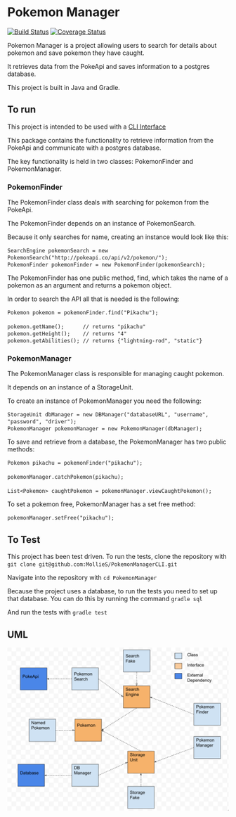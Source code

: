 # Pokemon Manager

[![Build Status](https://travis-ci.org/MollieS/PokemonManager.svg?branch=master)](https://travis-ci.org/MollieS/PokemonManager) [![Coverage Status](https://coveralls.io/repos/github/MollieS/PokemonManager/badge.svg?branch=search)](https://coveralls.io/github/MollieS/PokemonManager?branch=search)


Pokemon Manager is a project allowing users to search for details about pokemon and save pokemon they have caught.

It retrieves data from the PokeApi and saves information to a postgres database.

This project is built in Java and Gradle.

## To run

This project is intended to be used with a [CLI Interface](https://github.com/MollieS/PokemonManagerCLI)

This package contains the functionality to retrieve information from the PokeApi and communicate with a postgres database.

The key functionality is held in two classes: PokemonFinder and PokemonManager.

### PokemonFinder

The PokemonFinder class deals with searching for pokemon from the PokeApi.

The PokemonFinder depends on an instance of PokemonSearch.

Because it only searches for name, creating an instance would look like this:

```
SearchEngine pokemonSearch = new PokemonSearch("http://pokeapi.co/api/v2/pokemon/");
PokemonFinder pokemonFinder = new PokemonFinder(pokemonSearch);
```

The PokemonFinder has one public method, find, which takes the name of a pokemon as an argument and returns a pokemon object.

In order to search the API all that is needed is the following:

```
Pokemon pokemon = pokemonFinder.find("Pikachu");

pokemon.getName();      // returns "pikachu"
pokemon.getHeight();    // returns "4"
pokemon.getAbilities(); // returns {"lightning-rod", "static"}

```

### PokemonManager

The PokemonManager class is responsible for managing caught pokemon.  

It depends on an instance of a StorageUnit.

To create an instance of PokemonManager you need the following:

```
StorageUnit dbManager = new DBManager("databaseURL", "username", "password", "driver");
PokemonManager pokemonManager = new PokemonManager(dbManager);
```

To save and retrieve from a database, the PokemonManager has two public methods:

```
Pokemon pikachu = pokemonFinder("pikachu");

pokemonManager.catchPokemon(pikachu);

List<Pokemon> caughtPokemon = pokemonManager.viewCaughtPokemon();
```

To set a pokemon free, PokemonManager has a set free method:

```
pokemonManager.setFree("pikachu");
```


## To Test

This project has been test driven.  To run the tests, clone the repository with `git clone git@github.com:MollieS/PokemonManagerCLI.git`

Navigate into the repository with `cd PokemonManager`

Because the project uses a database, to run the tests you need to set up that database.  You can do this by running the command `gradle sql`

And run the tests with `gradle test`

## UML

![UML](/assets/UML.png?raw=true "UML")

